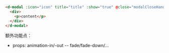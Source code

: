 ```html
<d-modal :icon="icon" title="title" :show="true" @close="modalCloseHandler" @mainBtnClick="mainBtnClickHandler" mainBtnText="save" closeBtnText="close">
  <div>
    <p>content</p>
  </div>
</d-modal>
```

额外功能点：

* props: animation-in/-out -- fade/fade-down/...
